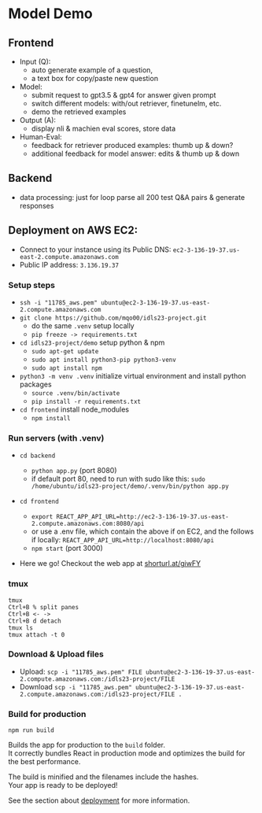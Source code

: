# Model Demo

## Frontend
* Input (Q): 
  * auto generate example of a question,
  * a text box for copy/paste new question
* Model:
  * submit request to gpt3.5 & gpt4 for answer given prompt
  * switch different models: with/out retriever, finetunelm, etc.
  * demo the retrieved examples
* Output (A):
  * display nli & machien eval scores, store data
* Human-Eval:
  * feedback for retriever produced examples: thumb up & down?
  * additional feedback for model answer: edits & thumb up & down 

## Backend
* data processing: just for loop parse all 200 test Q&A pairs & generate responses

## Deployment on AWS EC2:
* Connect to your instance using its Public DNS: `ec2-3-136-19-37.us-east-2.compute.amazonaws.com`
* Public IP address: `3.136.19.37`

### Setup steps
* `ssh -i "11785_aws.pem" ubuntu@ec2-3-136-19-37.us-east-2.compute.amazonaws.com`
* `git clone https://github.com/mqo00/idls23-project.git`
  * do the same `.venv` setup locally
  * `pip freeze -> requirements.txt`
* `cd idls23-project/demo` setup python & npm
  * `sudo apt-get update`
  * `sudo apt install python3-pip python3-venv`
  * `sudo apt install npm`
* `python3 -m venv .venv` initialize virtual environment and install python packages
  * `source .venv/bin/activate`
  * `pip install -r requirements.txt`
* `cd frontend` install node_modules
  * `npm install`

### Run servers (with .venv)
* `cd backend`
  * `python app.py` (port 8080)
  * if default port 80, need to run with sudo like this: `sudo /home/ubuntu/idls23-project/demo/.venv/bin/python app.py`

* `cd frontend`
  * `export REACT_APP_API_URL=http://ec2-3-136-19-37.us-east-2.compute.amazonaws.com:8080/api`
  * or use a .env file, which contain the above if on EC2, and the follows if locally: `REACT_APP_API_URL=http://localhost:8080/api`
  * `npm start` (port 3000)

* Here we go! Checkout the web app at [shorturl.at/giwFY](http://ec2-3-136-19-37.us-east-2.compute.amazonaws.com:3000/)

### tmux
```
tmux
Ctrl+B % split panes
Ctrl+B <- ->
Ctrl+B d detach
tmux ls 
tmux attach -t 0
```

### Download & Upload files
* Upload: `scp -i "11785_aws.pem" FILE ubuntu@ec2-3-136-19-37.us-east-2.compute.amazonaws.com:/idls23-project/FILE`
* Download `scp -i "11785_aws.pem" ubuntu@ec2-3-136-19-37.us-east-2.compute.amazonaws.com:/idls23-project/FILE .`

### Build for production
`npm run build`

Builds the app for production to the `build` folder.\
It correctly bundles React in production mode and optimizes the build for the best performance.

The build is minified and the filenames include the hashes.\
Your app is ready to be deployed!

See the section about [deployment](https://facebook.github.io/create-react-app/docs/deployment) for more information.